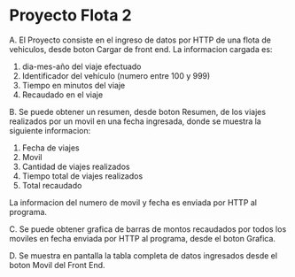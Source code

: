 # Proyecto Flota 2
A. El Proyecto consiste en el ingreso de datos por HTTP de una flota de vehiculos, desde boton Cargar de front end. La informacion cargada es:

1. dia-mes-año del viaje efectuado
2. Identificador del vehículo (numero entre 100 y 999)
3. Tiempo en minutos del viaje
4. Recaudado en el viaje

B. Se puede obtener un resumen, desde boton Resumen, de los viajes realizados por un movil en una fecha ingresada, donde se muestra la siguiente informacion:

1. Fecha de viajes
2. Movil 
3. Cantidad de viajes realizados
4. Tiempo total de viajes realizados
5. Total recaudado

La informacion del numero de movil y fecha es enviada por HTTP al programa.

C. Se puede obtener grafica de barras de montos recaudados por todos los moviles en fecha enviada por HTTP al programa, desde el boton Grafica.

D. Se muestra en pantalla la tabla completa de datos ingresados desde el boton Movil del Front End.


